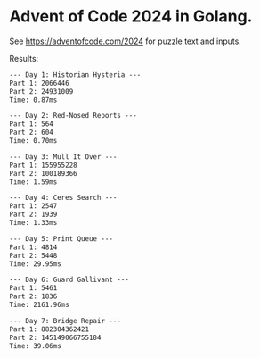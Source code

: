 # Advent of Code 2024 in Golang.

See https://adventofcode.com/2024 for puzzle text and inputs.


Results:

```txt
--- Day 1: Historian Hysteria ---
Part 1: 2066446
Part 2: 24931009
Time: 0.87ms

--- Day 2: Red-Nosed Reports ---
Part 1: 564
Part 2: 604
Time: 0.70ms

--- Day 3: Mull It Over ---
Part 1: 155955228
Part 2: 100189366
Time: 1.59ms

--- Day 4: Ceres Search ---
Part 1: 2547
Part 2: 1939
Time: 1.33ms

--- Day 5: Print Queue ---
Part 1: 4814
Part 2: 5448
Time: 29.95ms

--- Day 6: Guard Gallivant ---
Part 1: 5461
Part 2: 1836
Time: 2161.96ms

--- Day 7: Bridge Repair ---
Part 1: 882304362421
Part 2: 145149066755184
Time: 39.06ms

```
